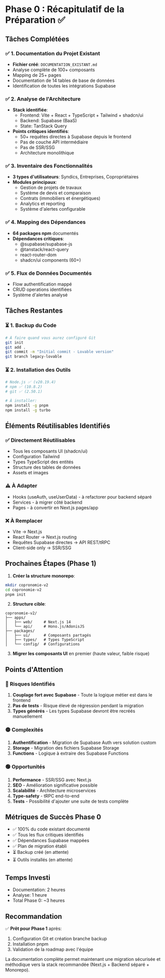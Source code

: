 # Phase 0 : Récapitulatif de la Préparation ✅

## Tâches Complétées

### ✅ 1. Documentation du Projet Existant
- **Fichier créé**: `DOCUMENTATION_EXISTANT.md`
- Analyse complète de 100+ composants
- Mapping de 25+ pages
- Documentation de 14 tables de base de données
- Identification de toutes les intégrations Supabase

### ✅ 2. Analyse de l'Architecture
- **Stack identifiée**:
  - Frontend: Vite + React + TypeScript + Tailwind + shadcn/ui
  - Backend: Supabase (BaaS)
  - State: TanStack Query
- **Points critiques identifiés**:
  - 50+ requêtes directes à Supabase depuis le frontend
  - Pas de couche API intermédiaire
  - Pas de SSR/SSG
  - Architecture monolithique

### ✅ 3. Inventaire des Fonctionnalités
- **3 types d'utilisateurs**: Syndics, Entreprises, Copropriétaires
- **Modules principaux**:
  - Gestion de projets de travaux
  - Système de devis et comparaison
  - Contrats (immobiliers et énergétiques)
  - Analytics et reporting
  - Système d'alertes configurable

### ✅ 4. Mapping des Dépendances
- **64 packages npm** documentés
- **Dépendances critiques**:
  - @supabase/supabase-js
  - @tanstack/react-query
  - react-router-dom
  - shadcn/ui components (60+)

### ✅ 5. Flux de Données Documentés
- Flow authentification mappé
- CRUD operations identifiées
- Système d'alertes analysé

## Tâches Restantes

### ⏳ 1. Backup du Code
```bash
# À faire quand vous aurez configuré Git
git init
git add .
git commit -m "Initial commit - Lovable version"
git branch legacy-lovable
```

### ⏳ 2. Installation des Outils
```bash
# Node.js ✅ (v20.19.4)
# npm ✅ (10.8.2)
# git ✅ (2.50.1)

# À installer:
npm install -g pnpm
npm install -g turbo
```

## Éléments Réutilisables Identifiés

### ✅ Directement Réutilisables
- Tous les composants UI (shadcn/ui)
- Configuration Tailwind
- Types TypeScript des entités
- Structure des tables de données
- Assets et images

### ⚠️ À Adapter
- Hooks (useAuth, useUserData) - à refactorer pour backend séparé
- Services - à migrer côté backend
- Pages - à convertir en Next.js pages/app

### ❌ À Remplacer
- Vite → Next.js
- React Router → Next.js routing
- Requêtes Supabase directes → API REST/tRPC
- Client-side only → SSR/SSG

## Prochaines Étapes (Phase 1)

1. **Créer la structure monorepo**:
```bash
mkdir copronomie-v2
cd copronomie-v2
pnpm init
```

2. **Structure cible**:
```
copronomie-v2/
├── apps/
│   ├── web/     # Next.js 14
│   └── api/     # Hono.js/AdonisJS
├── packages/
│   ├── ui/      # Composants partagés
│   ├── types/   # Types TypeScript
│   └── config/  # Configurations
```

3. **Migrer les composants UI** en premier (haute valeur, faible risque)

## Points d'Attention

### 🔴 Risques Identifiés
1. **Couplage fort avec Supabase** - Toute la logique métier est dans le frontend
2. **Pas de tests** - Risque élevé de régression pendant la migration
3. **Types générés** - Les types Supabase devront être recréés manuellement

### 🟡 Complexités
1. **Authentification** - Migration de Supabase Auth vers solution custom
2. **Storage** - Migration des fichiers Supabase Storage
3. **Functions** - Logique à extraire des Supabase Functions

### 🟢 Opportunités
1. **Performance** - SSR/SSG avec Next.js
2. **SEO** - Amélioration significative possible
3. **Scalabilité** - Architecture microservices
4. **Type-safety** - tRPC end-to-end
5. **Tests** - Possibilité d'ajouter une suite de tests complète

## Métriques de Succès Phase 0

- ✅ 100% du code existant documenté
- ✅ Tous les flux critiques identifiés
- ✅ Dépendances Supabase mappées
- ✅ Plan de migration établi
- ⏳ Backup créé (en attente)
- ⏳ Outils installés (en attente)

## Temps Investi
- Documentation: 2 heures
- Analyse: 1 heure
- Total Phase 0: ~3 heures

## Recommandation

✅ **Prêt pour Phase 1** après:
1. Configuration Git et création branche backup
2. Installation pnpm
3. Validation de la roadmap avec l'équipe

La documentation complète permet maintenant une migration sécurisée et méthodique vers la stack recommandée (Next.js + Backend séparé + Monorepo).